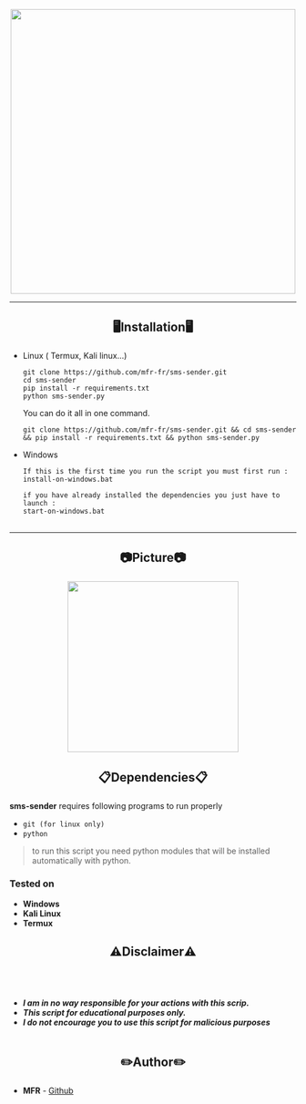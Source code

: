 

<p align="center">
<img src="https://media.discordapp.net/attachments/1006288165012766751/1037887242775044116/image.png", width="500", height="500">
</p>

-----
<h2><p align="center">🖥️Installation🖥️</p></h2>

- Linux ( Termux, Kali linux...) 
  ```
  git clone https://github.com/mfr-fr/sms-sender.git
  cd sms-sender
  pip install -r requirements.txt
  python sms-sender.py
  ```
  You can do it all in one command.
  ```
  git clone https://github.com/mfr-fr/sms-sender.git && cd sms-sender && pip install -r requirements.txt && python sms-sender.py
  ```

- Windows 
  ```
  If this is the first time you run the script you must first run :
  install-on-windows.bat
  
  if you have already installed the dependencies you just have to launch :
  start-on-windows.bat
  ```
##
-----

<h2><p align="center">📷Picture📷</p></h2>
<p align="center">
<img src="https://media.discordapp.net/attachments/1006288165012766751/1094024302183075962/image.png", width="300", height="300">
</p>

 <h2><p align="center">📋Dependencies📋</p></h2>

<b>sms-sender</b> requires following programs to run properly 
- `git (for linux only)`
- `python`

> to run this script you need python modules that will be installed automatically with python.
</details>

  <summary><h3>Tested on</h3></summary>

- **Windows**
- **Kali Linux**
- **Termux**

<h2><p align="center">⚠️Disclaimer⚠️</p></h2>

<br><br>
* ***I am in no way responsible for your actions with this scrip.***
* ***This script for educational purposes only.***
* ***I do not encourage you to use this script for malicious purposes***
<br><br>

## <h2><p align="center">✏️Author✏️</p></h2>
* **MFR** - [Github](https://github.com/mfr-fr)


